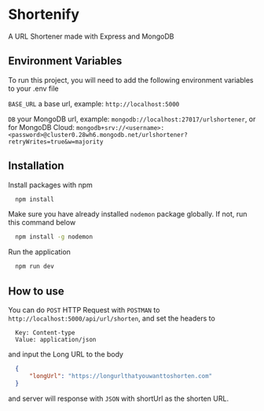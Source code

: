 
# Shortenify

A URL Shortener made with Express and MongoDB


## Environment Variables

To run this project, you will need to add the following environment variables to your .env file

`BASE_URL` a base url, example: `http://localhost:5000`

`DB` your MongoDB url, example: `mongodb://localhost:27017/urlshortener`, or for MongoDB Cloud: `mongodb+srv://<username>:<password>@cluster0.28wh6.mongodb.net/urlshortener?retryWrites=true&w=majority`
## Installation

Install packages with npm

```bash
  npm install
```

Make sure you have already installed `nodemon` package globally. If not, run this command below
```bash
  npm install -g nodemon
```

Run the application
```bash
  npm run dev
```


## How to use


You can do `POST` HTTP Request with `POSTMAN` to `http://localhost:5000/api/url/shorten`, and set the headers to
```
  Key: Content-type
  Value: application/json
```
and input the Long URL to the body
```json
  {
      "longUrl": "https://longurlthatyouwanttoshorten.com"
  }
```
and server will response with `JSON` with shortUrl as the shorten URL.